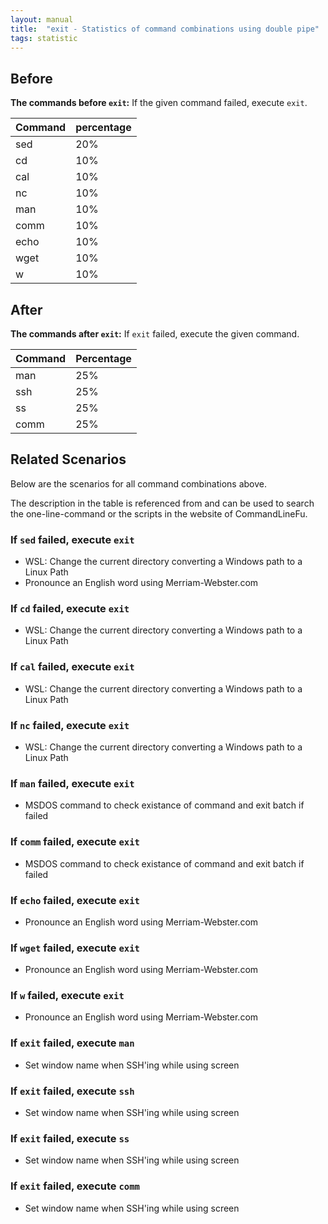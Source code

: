 ```yaml
---
layout: manual
title:  "exit - Statistics of command combinations using double pipe"
tags: statistic
---
```


## Before

__The commands before `exit`:__ If the given command failed, execute `exit`.

| Command | percentage |
|--------|--------|
| sed | 20% |
| cd | 10% |
| cal | 10% |
| nc | 10% |
| man | 10% |
| comm | 10% |
| echo | 10% |
| wget | 10% |
| w | 10% |



## After

__The commands after `exit`:__ If `exit` failed, execute the given command.

| Command | Percentage | 
|-------|--------|
| man | 25% |
| ssh | 25% |
| ss | 25% |
| comm | 25% |



## Related Scenarios

Below are the scenarios for all command combinations above.

The description in the table is referenced from and can be used to search the one-line-command or the scripts in the website of CommandLineFu.


### If `sed` failed, execute `exit`

- WSL: Change the current directory converting a Windows path to a Linux Path
- Pronounce an English word using Merriam-Webster.com

            
### If `cd` failed, execute `exit`

- WSL: Change the current directory converting a Windows path to a Linux Path

            
### If `cal` failed, execute `exit`

- WSL: Change the current directory converting a Windows path to a Linux Path

            
### If `nc` failed, execute `exit`

- WSL: Change the current directory converting a Windows path to a Linux Path

            
### If `man` failed, execute `exit`

- MSDOS command to check existance of command and exit batch if failed

            
### If `comm` failed, execute `exit`

- MSDOS command to check existance of command and exit batch if failed

            
### If `echo` failed, execute `exit`

- Pronounce an English word using Merriam-Webster.com

            
### If `wget` failed, execute `exit`

- Pronounce an English word using Merriam-Webster.com

            
### If `w` failed, execute `exit`

- Pronounce an English word using Merriam-Webster.com

            


### If `exit` failed, execute `man`

- Set window name when SSH'ing while using screen

            
### If `exit` failed, execute `ssh`

- Set window name when SSH'ing while using screen

            
### If `exit` failed, execute `ss`

- Set window name when SSH'ing while using screen

            
### If `exit` failed, execute `comm`

- Set window name when SSH'ing while using screen

            
